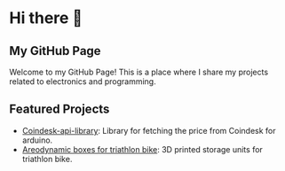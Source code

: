 # Hi there 👋

## My GitHub Page

Welcome to my GitHub Page! This is a place where I share my projects related to electronics and programming.

## Featured Projects
- [Coindesk-api-library](https://github.com/macste7/Coindesk-api): Library for fetching the price from Coindesk for arduino.
- [Areodynamic boxes for triathlon bike](https://github.com/macste7/Triathlon_bike_boxes): 3D printed storage units for triathlon bike.




